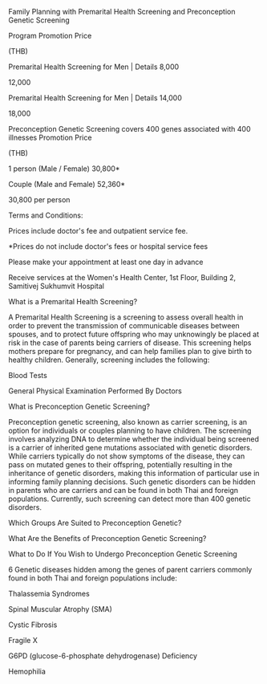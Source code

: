 Family Planning with Premarital Health Screening and Preconception
Genetic Screening

Program Promotion Price

(THB)

Premarital Health Screening for Men \| Details 8,000

12,000

Premarital Health Screening for Men \| Details 14,000

18,000

Preconception Genetic Screening covers 400 genes associated with 400
illnesses Promotion Price

(THB)

1 person (Male / Female) 30,800\*

Couple (Male and Female) 52,360\*

30,800 per person

Terms and Conditions:

Prices include doctor's fee and outpatient service fee.

\*Prices do not include doctor's fees or hospital service fees

Please make your appointment at least one day in advance

Receive services at the Women's Health Center, 1st Floor, Building 2,
Samitivej Sukhumvit Hospital

What is a Premarital Health Screening?

A Premarital Health Screening is a screening to assess overall health in
order to prevent the transmission of communicable diseases between
spouses, and to protect future offspring who may unknowingly be placed
at risk in the case of parents being carriers of disease. This screening
helps mothers prepare for pregnancy, and can help families plan to give
birth to healthy children. Generally, screening includes the following:

Blood Tests

General Physical Examination Performed By Doctors

What is Preconception Genetic Screening?

Preconception genetic screening, also known as carrier screening, is an
option for individuals or couples planning to have children. The
screening involves analyzing DNA to determine whether the individual
being screened is a carrier of inherited gene mutations associated with
genetic disorders. While carriers typically do not show symptoms of the
disease, they can pass on mutated genes to their offspring, potentially
resulting in the inheritance of genetic disorders, making this
information of particular use in informing family planning decisions.
Such genetic disorders can be hidden in parents who are carriers and can
be found in both Thai and foreign populations. Currently, such screening
can detect more than 400 genetic disorders.

Which Groups Are Suited to Preconception Genetic?

What Are the Benefits of Preconception Genetic Screening?

What to Do If You Wish to Undergo Preconception Genetic Screening

6 Genetic diseases hidden among the genes of parent carriers commonly
found in both Thai and foreign populations include:

Thalassemia Syndromes

Spinal Muscular Atrophy (SMA)

Cystic Fibrosis

Fragile X

G6PD (glucose-6-phosphate dehydrogenase) Deficiency

Hemophilia
